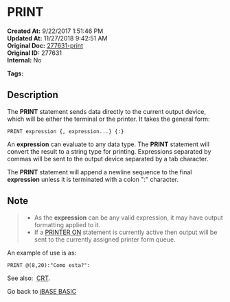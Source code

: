 # PRINT

**Created At:** 9/22/2017 1:51:46 PM  
**Updated At:** 11/27/2018 9:42:51 AM  
**Original Doc:** [277631-print](https://docs.jbase.com/36868-jbase-basic/277631-print)  
**Original ID:** 277631  
**Internal:** No  

**Tags:**
<badge text='printing' vertical='middle' />
<badge text='outpput' vertical='middle' />

## Description

The **PRINT** statement sends data directly to the current output device, which will be either the terminal or the printer. It takes the general form:

```
PRINT expression {, expression...} {:}
```

An **expression** can evaluate to any data type. The **PRINT** statement will convert the result to a string type for printing. Expressions separated by commas will be sent to the output device separated by a tab character.

The **PRINT** statement will append a newline sequence to the final **expression** unless it is terminated with a colon ":" character.

## Note

> - As the **expression** can be any valid expression, it may have output formatting applied to it.
> - If a [PRINTER ON](./../printer) statement is currently active then output will be sent to the currently assigned printer form queue.

An example of use is as:

```
PRINT @(8,20):"Como esta?":
```

See also:  [CRT](./../crt).

Go back to [jBASE BASIC](./../README.md)
